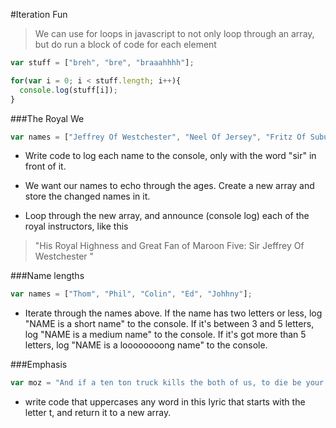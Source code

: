 #Iteration Fun

> We can use for loops in javascript to not only loop through an array, but do run a block of code for each element

```javascript
var stuff = ["breh", "bre", "braaahhhh"];

for(var i = 0; i < stuff.length; i++){
  console.log(stuff[i]);
}
```


###The Royal We

```javascript
var names = ["Jeffrey Of Westchester", "Neel Of Jersey", "Fritz Of Suburban Chicago"];
```
- Write code to log each name to the console, only with the word "sir" in front of it.

- We want our names to echo through the ages. Create a new array and store the changed names in it.

- Loop through the new array, and announce (console log) each of the royal instructors, like this

> "His Royal Highness and Great Fan of Maroon Five: Sir Jeffrey Of Westchester "

###Name lengths

```javascript
var names = ["Thom", "Phil", "Colin", "Ed", "Johhny"];
```

- Iterate through the names above. If the name has two letters or less, log "NAME is a short name" to the console. If it's between 3 and 5 letters, log "NAME is a medium name" to the console. If it's got more than 5 letters, log "NAME is a loooooooong name" to the console.


###Emphasis

```javascript
var moz = "And if a ten ton truck kills the both of us, to die be your side, well the pleasure, the privilege is mine...";
```
- write code that uppercases any word in this lyric that starts with the letter t, and return it to a new array.
